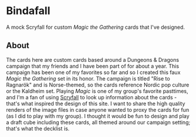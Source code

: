 # Bindafall

A mock Scryfall for custom _Magic the Gathering_ cards that I've designed.

## About

The cards here are custom cards based around a Dungeons & Dragons campaign that my friends and I have been part of for about a year. This campaign has been one of my favorites so far and so I created this faux _Magic the Gathering_ set in its honor. The campaign is titled "Rise to Ragnarök" and is Norse-themed, so the cards reference Nordic pop culture or the Kaldheim set. Playing _Magic_ is one of my group's favorite pasttimes, and I'm a fan of using [Scryfall]("https://scryfall.com/") to look up information about the cards - that's what inspired the design of this site. I want to share the high quality renders of the image files in case anyone wanted to proxy the cards for fun (as I did to play with my group). I thought it would be fun to design and play a draft cube including these cards, all themed around our campaign setting; that's what the decklist is.
